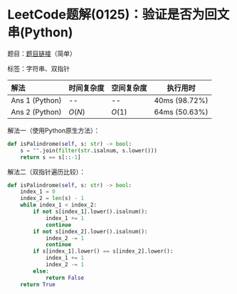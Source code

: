 # LeetCode题解(0125)：验证是否为回文串(Python)

题目：[题目链接](https://leetcode-cn.com/problems/valid-palindrome/)（简单）

标签：字符串、双指针

| 解法           | 时间复杂度 | 空间复杂度 | 执行用时      |
| :------------- | ---------- | ---------- | ------------- |
| Ans 1 (Python) | --         | --         | 40ms (98.72%) |
| Ans 2 (Python) | $O(N)$     | $O(1)$     | 64ms (50.63%) |

解法一（使用Python原生方法）：

```python
def isPalindrome(self, s: str) -> bool:
    s = "".join(filter(str.isalnum, s.lower()))
    return s == s[::-1]
```

解法二（双指针遍历比较）：

```python
def isPalindrome(self, s: str) -> bool:
    index_1 = 0
    index_2 = len(s) - 1
    while index_1 < index_2:
        if not s[index_1].lower().isalnum():
            index_1 += 1
            continue
        if not s[index_2].lower().isalnum():
            index_2 -= 1
            continue
        if s[index_1].lower() == s[index_2].lower():
            index_1 += 1
            index_2 -= 1
        else:
            return False
    return True
```